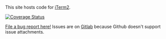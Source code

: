 This site hosts code for <a href="https://iterm2.com">iTerm2</a>.

[![Coverage Status](https://coveralls.io/repos/github/gnachman/iTerm2/badge.svg?branch=master)](https://coveralls.io/github/gnachman/iTerm2?branch=master)

<a href="https://iterm2.com/bugs">File a bug report here!</a> Issues are on <a href="https://gitlab.com/gnachman/iterm2/issues">Gitlab</a> because Github doesn't support issue attachments.

